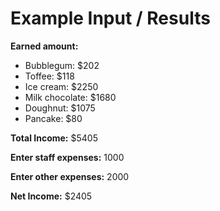 # Example Input / Results

**Earned amount:**
- Bubblegum: $202
- Toffee: $118
- Ice cream: $2250
- Milk chocolate: $1680
- Doughnut: $1075
- Pancake: $80

**Total Income:** $5405

**Enter staff expenses:** 1000

**Enter other expenses:** 2000

**Net Income:** $2405
